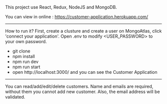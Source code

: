 This project use React, Redux, NodeJS and MongoDB.

You can view in online : https://customer-application.herokuapp.com/

-------------------
How to run it?
First, create a clusture and create a user on MongoAtlas, click 'connect your application'.
Open .env to modify <USER_PASSWORD> to your own password.
- git clone
- npm install
- npm run dev
- npm run start
- open http://localhost:3000/ and you can see the Customer Application
-------------------
You can read/add/edit/delete customers. Name and emails are required, without them you cannot add new customer.
Also, the email address will be validated.

